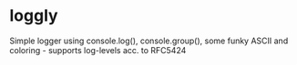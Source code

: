 # loggly
Simple logger using console.log(), console.group(), some funky ASCII and coloring - supports log-levels acc. to RFC5424 
